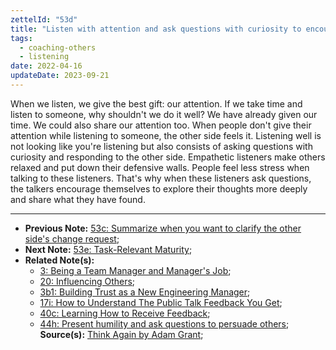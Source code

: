 ```yaml
---
zettelId: "53d"
title: "Listen with attention and ask questions with curiosity to encourage others to be open"
tags:
  - coaching-others
  - listening
date: 2022-04-16
updateDate: 2023-09-21
---
```


When we listen, we give the best gift: our attention. If we take time and listen to someone, why shouldn't we do it well? We have already given our time. We could also share our attention too. When people don't give their attention while listening to someone, the other side feels it. Listening well is not looking like you're listening but also consists of asking questions with curiosity and responding to the other side. Empathetic listeners make others relaxed and put down their defensive walls. People feel less stress when talking to these listeners. That's why when these listeners ask questions, the talkers encourage themselves to explore their thoughts more deeply and share what they have found.

---

- **Previous Note:** [53c: Summarize when you want to clarify the other side's change request](/notes/53c/);
- **Next Note:** [53e: Task-Relevant Maturity](/notes/53e/);
- **Related Note(s):**
  - [3: Being a Team Manager and Manager's Job](/notes/3/);
  - [20: Influencing Others](/notes/20/);
  - [3b1: Building Trust as a New Engineering Manager](/notes/3b1/);
  - [17i: How to Understand The Public Talk Feedback You Get](/notes/17i/);
  - [40c: Learning How to Receive Feedback](/notes/40c/);
  - [44h: Present humility and ask questions to persuade others](/notes/44h/);
**Source(s):** [Think Again by Adam Grant](/books/think-again-by-adam-grant-book-summary-review-and-notes/);
